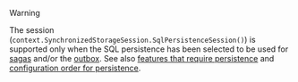 > [!WARNING]
> The session (`context.SynchronizedStorageSession.SqlPersistenceSession()`) is supported only when the SQL persistence has been selected to be used for [sagas](/nservicebus/sagas/) and/or the [outbox](/nservicebus/outbox/). See also [features that require persistence](/persistence/#features-that-require-persistence) and [configuration order for persistence](/persistence/order.md).